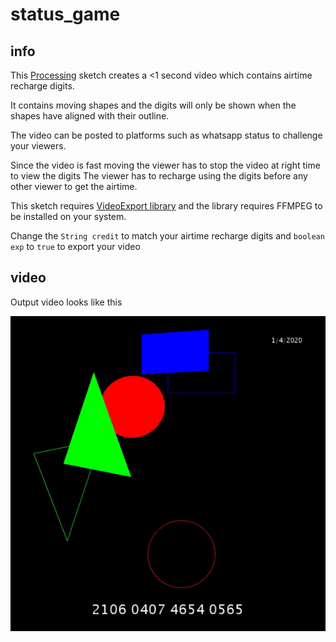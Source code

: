 # status_game

## info

This [Processing](https://processing.org/) sketch creates a <1 second video which contains airtime recharge digits.

It contains moving shapes and the digits will only be shown when the shapes have aligned with their outline.

The video can be posted to platforms such as whatsapp status to challenge your viewers.

Since the video is fast moving the viewer has to stop the video at right time to view the digits
The viewer has to recharge using the digits before any other viewer to get the airtime.


This sketch requires [VideoExport library](https://github.com/hamoid/video_export_processing) and the library requires FFMPEG to be installed on your system.

Change the `String credit` to match your airtime recharge digits and `boolean exp` to `true` to export your video

## video

Output video looks like this

![](export_gif.gif)
